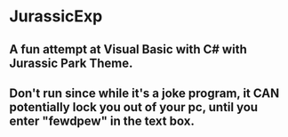 # JurassicExp

## A fun attempt at Visual Basic with C# with Jurassic Park Theme.
## Don't run since while it's a joke program, it **CAN** potentially lock you out of your pc, until you enter "fewdpew" in the text box.
